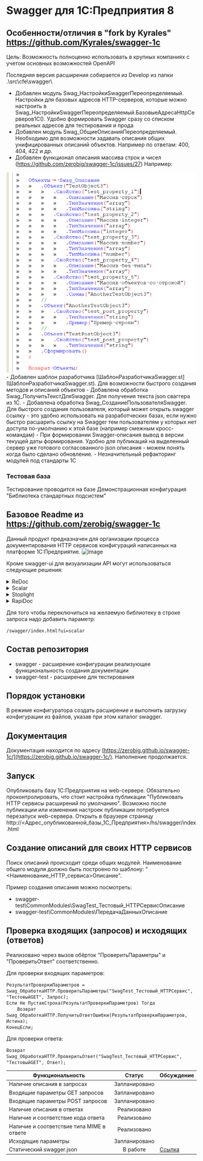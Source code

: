 # Swagger для 1С:Предприятия 8

## Особенности/отличия в "fork by Kyrales" https://github.com/Kyrales/swagger-1c
Цель: Возможность полноценно использовать в крупных компаниях с учетом основных возможностей OpenAPI

Последняя версия расширения собирается из Develop из папки .\src\cfe\swagger\

- Добавлен модуль Swag_НастройкиSwaggerПереопределяемый. Настройки для базовых адресов HTTP-серверов, которые можно настроить в Swag_НастройкиSwaggerПереопределяемый.БазовыеАдресаHttpСерверов1С(). Удобно формировать Swagger сразу со списком реальных адресов для тестирования и прода
- Добавлен модуль Swag_ОбщиеОписанияПереопределяемый. Необходимо для возможности задавать описания общих унифицированных описаний объектов. Например по ответам: 400, 404, 422 и др.
- Добавлен функционал описания массива строк и чисел (https://github.com/zerobig/swagger-1c/issues/27) 
Например:
<img src="./docs/static/massiv.png">
- Добавлен шаблон разработчика [ШаблонРазработчикаSwagger.st](ШаблонРазработчикаSwagger.st). Для возможности быстрого создания методов и описаний объектов
- Добавлена обработка Swag_ПолучитьТекстДляSwagger. Для получения текста json сваггера из 1С.
- Добавлена обработка Swag_СозданиеПользователяSwagger. Для быстрого создания пользователя, который может открыть swagger ссылку - это удобно использовать на разработческих базах, если нужно быстро расшарить ссылку на Swagger тем пользователям у которых нет доступа по-умолчанию к этой базе (например смежным кросс-командам)
- При формировании Swagger-описания вывод в версии текущей даты формирования. Удобно для публикаций на выделенный сервер уже готового согласованного json описания - можем понять когда было сделано обновление.
- Незначительный рефакторинг модулей под стандарты 1С

### Тестовая база
Тестирование проводится на базе Демонстрационная конфигурация "Библиотека стандартных подсистем"

## Базовое Readme из https://github.com/zerobig/swagger-1c
Данный продукт предназначен для организации процесса документирования HTTP сервисов конфигураций написанных на платформе 1С:Предприятие.
![image](./docs/static/screenshot_1.png)

Кроме swagger-ui для визуализации API могут использоваться следующие решения:

<details>
  <summary>ReDoc</summary>
  <img src="./docs/static/redoc.png">
</details>

<details>
  <summary>Scalar</summary>
  <img src="./docs/static/scalar.png">
</details>

<details>
  <summary>Stoplight</summary>
  <img src="./docs/static/stoplight.png">
</details>

<details>
  <summary>RapiDoc</summary>
  <img src="./docs/static/rapidoc.png">
</details>

Для того чтобы переключиться на желаемую библиотеку в строке запроса надо добавить параметр:
```
/swagger/index.html?ui=scalar
```

## Состав репозитория

+ swagger - расширение конфигурации реализующее функциональность создания документации
+ swagger-test - расширение для тестирования

## Порядок установки

В режиме конфигуратора создать расширение и выполнить загрузку конфигурации из файлов, указав при этом каталог swagger.

## Документация

Документация находится по адресу [https://zerobig.github.io/swagger-1c/](https://zerobig.github.io/swagger-1c/). Наполнение продолжается.

## Запуск

Опубликовать базу 1С:Предприятия на web-сервере. Обязательно проконтролировать, что cтоит настройка публикации "Публиковать HTTP сервисы расширений по умолчанию". Возможно после публикации или изменения настроек публикации потребуется перезапуск web-сервера. Открыть в браузере страницу http://<Адрес_опубликованной_базы_1С_Предприятия>/hs/swagger/index.html

## Создание описаний для своих HTTP сервисов

Поиск описаний происходит среди общих модулей. Наименование общего модуля должно быть построено по шаблону: "<Наименование_HTTP_сервиса>Описание".

Пример создания описания можно посмотреть:

+ swagger-test\CommonModules\SwagTest_Тестовый_HTTPСервисОписание
+ swagger-test\CommonModules\ПередачаДанныхОписание

## Проверка входящих (запросов) и исходящих (ответов)

Реализовано через вызов обёрток "ПроверитьПараметры" и "ПроверитьОтвет" соответственно.

Для проверки входящих параметров:

```BSL
РезультатПроверкиПараметров = Swag_ОбработкаHTTP.ПроверитьПараметры("SwagTest_Тестовый_HTTPСервис", "ТестовыйGET", Запрос);
Если Не ПустаяСтрока(РезультатПроверкиПараметров) Тогда
    Возврат Swag_ОбработкаHTTP.ПолучитьОтветОшибки(РезультатПроверкиПараметров, Истина);
КонецЕсли;
```

Для проверки ответа:

```BSL
Возврат Swag_ОбработкаHTTP.ПроверитьОтвет("SwagTest_Тестовый_HTTPСервис", "ТестовыйGET", Ответ);
```

| Функциональность                          | Статус        | Обсуждение |
| ----------------------------------------- |:-------------:| ---------- |
| Наличие описания в запросах               | Запланировано |            |
| Входящие параметры GET запросов           | Запланировано |            |
| Входящие параметры POST запросов          | Запланировано |            |
| Наличие описания в ответах                | Реализовано   |            |
| Наличие и соответствие кода ответа        | Реализовано   |            |
| Наличие и соответствие типа MIME в ответе | Реализовано   |            |
| Исходящие параметры                       | Запланировано |            |
| Статический swagger.json                  | В работе      | [Ссылка](https://github.com/zerobig/swagger-1c/issues/1) |
